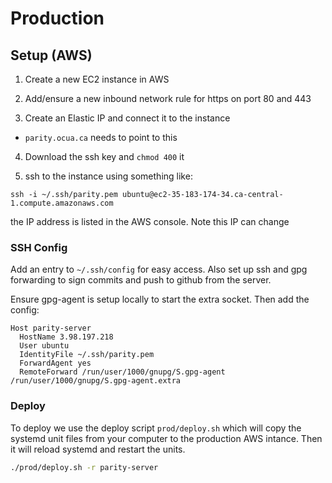 # Production

## Setup (AWS)

1. Create a new EC2 instance in AWS

2. Add/ensure a new inbound network rule for https on port 80 and 443

3. Create an Elastic IP and connect it to the instance
  * `parity.ocua.ca` needs to point to this

4. Download the ssh key and `chmod 400` it

5. ssh to the instance using something like:

  `ssh -i ~/.ssh/parity.pem ubuntu@ec2-35-183-174-34.ca-central-1.compute.amazonaws.com`

  the IP address is listed in the AWS console. Note this IP can change


### SSH Config

Add an entry to `~/.ssh/config` for easy access. Also set up ssh and gpg forwarding to sign commits and push to github from the server.

Ensure gpg-agent is setup locally to start the extra socket. Then add the config:

```
Host parity-server
  HostName 3.98.197.218
  User ubuntu
  IdentityFile ~/.ssh/parity.pem
  ForwardAgent yes
  RemoteForward /run/user/1000/gnupg/S.gpg-agent /run/user/1000/gnupg/S.gpg-agent.extra
```


### Deploy

To deploy we use the deploy script `prod/deploy.sh` which will copy the systemd unit files from your computer to the production AWS intance. Then it will reload systemd and restart the units.


```sh
./prod/deploy.sh -r parity-server

```
